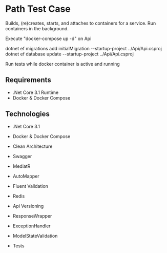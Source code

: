 ﻿# Path Test Case

Builds, (re)creates, starts, and attaches to containers for a service. Run containers in the background.

Execute "docker-compose up -d" on Api

dotnet ef migrations add initialMigration --startup-project ../Api/Api.csproj
dotnet ef database update --startup-project ../Api/Api.csproj

Run tests while docker container is active and running

## Requirements

- .Net Core 3.1 Runtime
- Docker & Docker Compose

## Technologies

- .Net Core 3.1
- Docker & Docker Compose
- Clean Architecture
- Swagger
- MediatR
- AutoMapper
- Fluent Validation
- Redis

- Api Versioning
- ResponseWrapper
- ExceptionHandler
- ModelStateValidation

- Tests